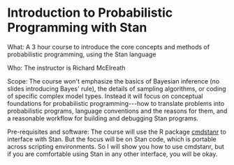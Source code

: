 # Introduction to Probabilistic Programming with Stan

What: A 3 hour course to introduce the core concepts and methods of probabilistic programming, using the Stan language

Who: The instructor is Richard McElreath

Scope: The course won't emphasize the basics of Bayesian inference (no slides introducing Bayes' rule), the details of sampling algorithms, or coding of specific complex model types. Instead it will focus on conceptual foundations for probabilistic programming---how to translate problems into probabilistic programs, language conventions and the reasons for them, and a reasonable workflow for building and debugging Stan programs.

Pre-requisites and software: The course will use the R package [cmdstanr](https://mc-stan.org/cmdstanr/) to interface with Stan. But the focus will be on Stan code, which is portable across scripting environments. So I will show you how to use cmdstanr, but if you are comfortable using Stan in any other interface, you will be okay.
